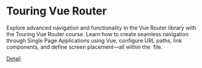 # Touring Vue Router

Explore advanced navigation and functionality in the Vue Router library with the Touring Vue Router course. Learn how to create seamless navigation through Single Page Applications using Vue, configure URL paths, link components, and define screen placement—all within the  file. 

[Detail](https://eduitfree.com/courses/touring-vue-router)